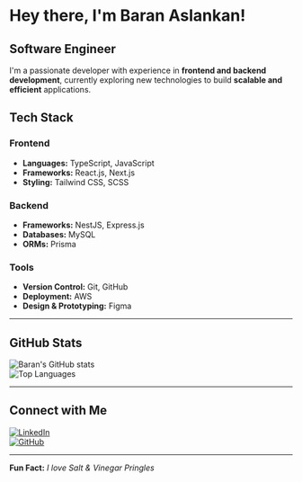 # Hey there, I'm Baran Aslankan!

## Software Engineer

I'm a passionate developer with experience in **frontend and backend development**, currently exploring new technologies to build **scalable and efficient** applications.  

## Tech Stack  
### Frontend  
- **Languages:** TypeScript, JavaScript  
- **Frameworks:** React.js, Next.js  
- **Styling:** Tailwind CSS, SCSS  

### Backend  
- **Frameworks:** NestJS, Express.js  
- **Databases:** MySQL  
- **ORMs:** Prisma  

### Tools  
- **Version Control:** Git, GitHub  
- **Deployment:** AWS  
- **Design & Prototyping:** Figma  

---

## GitHub Stats  
![Baran's GitHub stats](https://github-readme-stats.vercel.app/api?username=baranaslankan&show_icons=true&theme=dark)  
![Top Languages](https://github-readme-stats.vercel.app/api/top-langs/?username=baranaslankan&layout=compact&theme=dark)  

---

## Connect with Me  
[![LinkedIn](https://img.shields.io/badge/LinkedIn-Profile-blue?style=flat-square&logo=linkedin)](https://www.linkedin.com/in/baran-aslankan-220a23196/)  
[![GitHub](https://img.shields.io/badge/GitHub-Follow-black?style=flat-square&logo=github)](https://github.com/baranaslankan)  

---

**Fun Fact:** *I love Salt & Vinegar Pringles*

